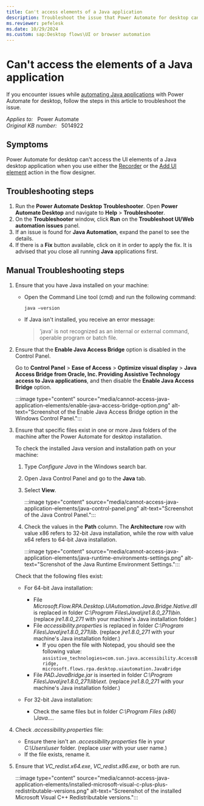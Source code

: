 ```yaml
---
title: Can't access elements of a Java application
description: Troubleshoot the issue that Power Automate for desktop can't access the elements of a Java desktop application.
ms.reviewer: pefelesk
ms.date: 10/29/2024
ms.custom: sap:Desktop flows\UI or browser automation
---
```

# Can't access the elements of a Java application

If you encounter issues while [automating Java applications](/power-automate/desktop-flows/how-to/java) with Power Automate for desktop, follow the steps in this article to troubleshoot the issue.

_Applies to:_ &nbsp; Power Automate  
_Original KB number:_ &nbsp; 5014922

## Symptoms

Power Automate for desktop can't access the UI elements of a Java desktop application when you use either the [Recorder](/power-automate/desktop-flows/recording-flow) or the [Add UI element](/power-automate/desktop-flows/ui-elements) action in the flow designer.

## Troubleshooting steps

 1. Run the **Power Automate Desktop** **Troubleshooter**. Open **Power Automate Desktop** and navigate to **Help** > **Troubleshooter**.
 2. On the **Troubleshooter** window, click **Run** on the **Troubleshoot UI/Web automation issues** panel.
 3. If an issue is found for **Java Automation**, expand the panel to see the details.
 4. If there is a **Fix** button available, click on it in order to apply the fix. It is advised that you close all running **Java** applications first.

## Manual Troubleshooting steps

1. Ensure that you have Java installed on your machine:

   - Open the Command Line tool (cmd) and run the following command:

     ```cmd
     java –version
     ```

   - If Java isn't installed, you receive an error message:

     > 'java' is not recognized as an internal or external command, operable program or batch file.

2. Ensure that the **Enable Java Access Bridge** option is disabled in the Control Panel.

   Go to **Control Panel** > **Ease of Access** > **Optimize visual display** > **Java Access Bridge from Oracle, Inc. Providing Assistive Technology access to Java applications**, and then disable the **Enable Java Access Bridge** option.

   :::image type="content" source="media/cannot-access-java-application-elements/enable-java-access-bridge-option.png" alt-text="Screenshot of the Enable Java Access Bridge option in the Windows Control Panel.":::

3. Ensure that specific files exist in one or more Java folders of the machine after the Power Automate for desktop installation.

   To check the installed Java version and installation path on your machine:

    1. Type _Configure Java_ in the Windows search bar.
    1. Open Java Control Panel and go to the **Java** tab.
    1. Select **View**.

       :::image type="content" source="media/cannot-access-java-application-elements/java-control-panel.png" alt-text="Screenshot of the Java Control Panel.":::

    1. Check the values in the **Path** column. The **Architecture** row with value x86 refers to 32-bit Java installation, while the row with value x64 refers to 64-bit Java installation.

       :::image type="content" source="media/cannot-access-java-application-elements/java-runtime-environments-settings.png" alt-text="Screnshot of the Java Runtime Environment Settings.":::

   Check that the following files exist:

   - For 64-bit Java installation:

     - File _Microsoft.Flow.RPA.Desktop.UIAutomation.Java.Bridge.Native.dll_ is replaced in folder _C:\Program Files\Java\jre1.8.0_271\bin_. (replace _jre1.8.0_271_ with your machine's Java installation folder.)
     - File _accessibility.properties_ is replaced in folder _C:\Program Files\Java\jre1.8.0_271\lib_. (replace _jre1.8.0_271_ with your machine's Java installation folder.)  
       - If you open the file with Notepad, you should see the following value:  
  `assistive_technologies=com.sun.java.accessibility.AccessBridge, microsoft.flows.rpa.desktop.uiautomation.JavaBridge`
     - File _PAD.JavaBridge.jar_ is inserted in folder _C:\Program Files\Java\jre1.8.0_271\lib\ext_. (replace _jre1.8.0_271_ with your machine's Java installation folder.)

   - For 32-bit Java installation:

     - Check the same files but in folder _C:\Program Files (x86) \Java…_.

4. Check _.accessibility.properties_ file:

    - Ensure there isn't an _.accessibility.properties_ file in your _C:\Users\user_ folder. (replace _user_ with your user name.)
    - If the file exists, rename it.

5. Ensure that _VC_redist.x64.exe_, _VC_redist.x86.exe_, or both are run.

   :::image type="content" source="media/cannot-access-java-application-elements/installed-microsoft-visual-c-plus-plus-redistributable-versions.png" alt-text="Screenshot of the installed Microsoft Visual C++ Redistributable versions.":::
